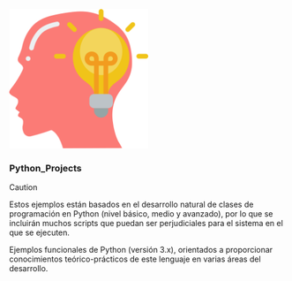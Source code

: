 <picture>
  <source media="(prefers-color-scheme: dark)" srcset="/images/idea.png">
  <source media="(prefers-color-scheme: light)" srcset="/images/idea.png">
  <img alt="Python_Projects, algo más que programación" src="/images/idea.png" width="50%">
</picture>

### Python_Projects
> [!CAUTION]
> Estos ejemplos están basados en el desarrollo natural de clases de programación en Python (nivel básico, medio y avanzado), por lo que se incluirán muchos scripts que puedan ser perjudiciales para el sistema en el que se ejecuten.

Ejemplos funcionales de Python (versión 3.x), orientados a proporcionar conocimientos teórico-prácticos de este lenguaje en varias áreas del desarrollo.



